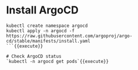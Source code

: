 # Install ArgoCD

```
kubectl create namespace argocd
kubectl apply -n argocd -f https://raw.githubusercontent.com/argoproj/argo-cd/stable/manifests/install.yaml
```{{execute}}

# Check ArgoCD status
`kubectl -n argocd get pods`{{execute}}
